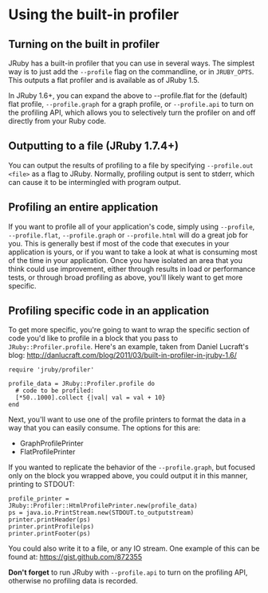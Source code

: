 Using the built-in profiler
===========================

Turning on the built in profiler
--------------------------------

JRuby has a built-in profiler that you can use in several ways.  The simplest way is to just add the `--profile` flag on the commandline, or in `JRUBY_OPTS`.  This outputs a flat profiler and is available as of JRuby 1.5.

In JRuby 1.6+, you can expand the above to --profile.flat for the (default) flat profile, `--profile.graph` for a graph profile, or `--profile.api` to turn on the profiling API, which allows you to selectively turn the profiler on and off directly from your Ruby code.

Outputting to a file (JRuby 1.7.4+)
-----------------------------------

You can output the results of profiling to a file by specifying ```--profile.out <file>``` as a flag to JRuby. Normally, profiling output is sent to stderr, which can cause it to be intermingled with program output.

Profiling an entire application
-------------------------------

If you want to profile all of your application's code, simply using `--profile`, `--profile.flat`, `--profile.graph` or `--profile.html` will do a great job for you.  This is generally best if most of the code that executes in your application is yours, or if you want to take a look at what is consuming most of the time in your application.  Once you have isolated an area that you think could use improvement, either through results in load or performance tests, or through broad profiling as above, you'll likely want to get more specific.


Profiling specific code in an application
-----------------------------------------

To get more specific, you're going to want to wrap the specific section of code you'd like to profile in a block that you pass to `JRuby::Profiler.profile`.  Here's an example, taken from Daniel Lucraft's blog: http://danlucraft.com/blog/2011/03/built-in-profiler-in-jruby-1.6/

    require 'jruby/profiler'
    
    profile_data = JRuby::Profiler.profile do
      # code to be profiled:
      [*50..1000].collect {|val| val = val + 10}
    end

Next, you'll want to use one of the profile printers to format the data in a way that you can easily consume.  The options for this are:

* GraphProfilePrinter
* FlatProfilePrinter

If you wanted to replicate the behavior of the `--profile.graph`, but focused only on the block you wrapped above, you could output it in this manner, printing to STDOUT:

    profile_printer = JRuby::Profiler::HtmlProfilePrinter.new(profile_data)
    ps = java.io.PrintStream.new(STDOUT.to_outputstream)
    printer.printHeader(ps)
    printer.printProfile(ps)
    printer.printFooter(ps)

You could also write it to a file, or any IO stream.  One example of this can be found at: https://gist.github.com/872355

**Don't forget** to run JRuby with `--profile.api` to turn on the profiling API, otherwise no profiling data is recorded.